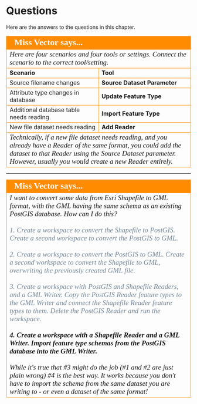 # Questions #

Here are the answers to the questions in this chapter.


<!--Person X Says Section-->

<table style="border-spacing: 0px">
<tr>
<td colspan="2" style="vertical-align:middle;background-color:darkorange;border: 2px solid darkorange">
<i class="fa fa-quote-left fa-lg fa-pull-left fa-fw" style="color:white;padding-right: 12px;vertical-align:text-top"></i>
<span style="color:white;font-size:x-large;font-weight: bold;font-family:serif">Miss Vector says...</span>
</td>
</tr>

<tr>
<td colspan="2" style="border: 1px solid darkorange">
<span style="font-family:serif; font-style:italic; font-size:larger">
Here are four scenarios and four tools or settings. Connect the scenario to the correct tool/setting.
</span>
</td>
</tr>
<tr><td width="50%" style="font-weight: bold; border: 1px solid darkorange">Scenario</td><td style="font-weight: bold; border: 1px solid darkorange">Tool</td></tr>
<tr><td style="border: 1px solid darkorange">Source filename changes</td><td style="border: 1px solid darkorange;font-weight:bold">Source Dataset Parameter</td></tr>
<tr><td style="border: 1px solid darkorange">Attribute type changes in database</td><td style="border: 1px solid darkorange;font-weight:bold">Update Feature Type</td></tr>
<tr><td style="border: 1px solid darkorange">Additional database table needs reading</td><td style="border: 1px solid darkorange;font-weight:bold">Import Feature Type</td></tr>
<tr><td style="border: 1px solid darkorange">New file dataset needs reading</td><td style="border: 1px solid darkorange;font-weight:bold">Add Reader</td></tr>
<tr>
<td colspan="2" style="border: 1px solid darkorange">
<span style="font-family:serif; font-style:italic; font-size:larger">
Technically, if a new file dataset needs reading, and you already have a Reader of the same format, you could add the dataset to that Reader using the Source Dataset parameter. However, usually you would create a new Reader entirely.
</span>
</td>
</tr>
</table>

---

<!--Person X Says Section-->

<table style="border-spacing: 0px">
<tr>
<td style="vertical-align:middle;background-color:darkorange;border: 2px solid darkorange">
<i class="fa fa-quote-left fa-lg fa-pull-left fa-fw" style="color:white;padding-right: 12px;vertical-align:text-top"></i>
<span style="color:white;font-size:x-large;font-weight: bold;font-family:serif">Miss Vector says...</span>
</td>
</tr>

<tr>
<td style="border: 1px solid darkorange">
<span style="font-family:serif; font-style:italic; font-size:larger">
I want to convert some data from Esri Shapefile to GML format, with the GML having the same schema as an existing PostGIS database. How can I do this?
<br><br><span style="color:lightslategrey">1. Create a workspace to convert the Shapefile to PostGIS. Create a second workspace to convert the PostGIS to GML.</span>
<br><br><span style="color:lightslategrey">2. Create a workspace to convert the PostGIS to GML. Create a second workspace to convert the Shapefile to GML, overwriting the previously created GML file.</span>
<br><br><span style="color:lightslategrey">3. Create a workspace with PostGIS and Shapefile Readers, and a GML Writer. Copy the PostGIS Reader feature types to the GML Writer and connect the Shapefile Reader feature types to them. Delete the PostGIS Reader and run the workspace.</span>
<br><br><span style="font-weight:bold">4. Create a workspace with a Shapefile Reader and a GML Writer. Import feature type schemas from the PostGIS database into the GML Writer.</span>
<br><br>While it's true that #3 might do the job (#1 and #2 are just plain wrong) #4 is the best way. It works because you don't have to import the schema from the same dataset you are writing to - or even a dataset of the same format!
</span>
</td>
</tr>
</table>

